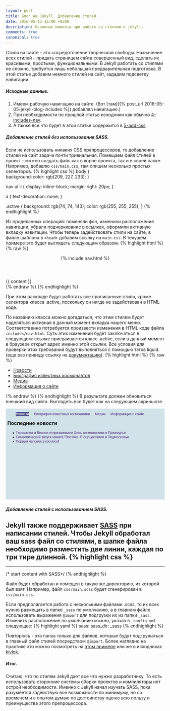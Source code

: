 ```yaml
---
layout: post
title: Блог на Jekyll. Добавление стилей.
date: 2016-05-13 16:00 +0300
description: Основные моменты при работе со стилями в jekyll.
comments: true
canonical: true
---
```


Стили на сайте - это сосредоточение творческой свободы. Назначение всех стилей - придать страницам сайта совершенный вид, сделать их красивыми, простыми, функциональными. В Jekyll работать со стилями не сложно, требуется лишь небольшая предварительная подготовка. В этой статье добавим немного стилей на сайт, зададим подсветку навигации.

##### Исходные данные.

1. Имеем рабочую навигацию на сайте. (Вот [там]({% post_url 2016-05-05-jekyll-blog-includes %}) добавлял навигацию.)
2. При необходимости по прошлой статье исходники как обычно [4-includes-nav](https://github.com/kiviok/jekyllcosmo/tree/master/4-includes-nav).
3. А также все что будет в этой статье содержится в [5-add-css](https://github.com/kiviok/jekyllcosmo/tree/master/5-add-css).

##### Добавление стилей без использования SASS.

Если не использовать никаких CSS препроцессоров, то добавление стилей на сайт задача почти тривиальная. Помещаем файл стилей в проект - можно создать файл как в корне проекта, так и в своей папке. Например, добавлю `css/main.css`, там опишем несколько простых селекторов.
{% highlight css %}
body {  
  background-color: rgb(209, 227, 233);
}

nav ul li {
  display: inline-block;
  margin-right: 20px;
}

a {
  text-decoration: none;
}

.active {
  background: rgb(74, 74, 143);
  color: rgb(255, 255, 255);
}
{% endhighlight %}

Из проделанных операций: поменяли фон, изменили расположение навигации, убрали подчеркивание в ссылках, оформили активную вкладку навигации.
Чтобы теперь задействовать стили на сайте, в файле шаблона в `<head>` добавим ссылку на `main.css`. В текущем примере это будет выглядеть следующим образом.
{% highlight html %}
{% raw %}
<!-- default.html -->
<!DOCTYPE html>
<html lang="ru">
<head>
  <meta charset="UTF-8">
  <title>Jekyll блог</title>
  <link rel="stylesheet" href="/css/main.css">
</head>
<body>
  <header>
    {% include nav.html %}
  </header>
  <main>
    {{ content }}
  </main>
</body>
</html>
{% endraw %}
{% endhighlight %}

При этом раскладе будут работать все прописанные стили, кроме селектора класса .active, поскольку он нигде не задействован в HTML коде.

По названию класса можно догадаться, что этим стилем будет наделяться активная в данный момент вкладка нашего меню. Соответственно потребуется произвести изменения в HTML коде файла `includes/nav.html`. Суть этих изменений будет заключаться в следующем: ссылке присваивается класс .active, если в данный момент в браузере открыт адрес именно этой ссылки. Все условия для проверки этих требований будут выполняться с помощью тэгов liquid. (еще раз приведу ссылку на [документацию](https://help.shopify.com/themes/liquid/tags/control-flow-tags#if)).
{% highlight html %}
{% raw %}
<!-- nav.html -->
<nav>
  <ul>
    <li><a class="{% if page.url == '/' %} active {% endif %}" href="/">Новости</a></li>
    <li><a class="{% if page.url == '/biography' %} active {% endif %}" href="/biography">Биография известных космонавтов</a></li>
    <li><a class="{% if page.url == '/media' %} active {% endif %}" href="/media">Медиа</a></li>
    <li><a class="{% if page.url == '/about' %} active {% endif %}" href="/about">Информация о сайте</a></li>
  </ul>
</nav>
{% endraw %}
{% endhighlight %}
В результате должен обновиться внешний вид сайта. Выглядеть все будет как на следующем скриншоте.

![Внешний вид страницы после добавления стилей](/img/5-add-css.jpg)

##### Добавление стилей с использованием SASS.

Jekyll также поддерживает [SASS](http://sass-lang.com/) при написании стилей. Чтобы Jekyll обработал ваш sass файл со стилями, в шапке файла необходимо разместить две линии, каждая по три тире длинной.
{% highlight css %}
---
---
/* start content with SASS*/
{% endhighlight %}

Файл будет обработан и помещен в такую же директорию, из которой был взят. Например, файл `css/main.scss` будет сгенерирован в `css/main.css`.

Если предполагается работа с несколькими файлами .scss, то их всех нужно размещать в папке `_sass` по умолчанию, а в главном файле использовать выражения `@import` для подгрузки их из папки `_sass`. Изменить расположение по умолчанию можно, указав в `_config.yml` следующее:
{% highlight yaml %}
sass:
    sass_dir: _sass
{% endhighlight %}

Повторюсь - эта папка только для файлов, которые будут подгружаться в главный файл стилей посредством `@import`. Более наглядно на практике это можно посмотреть на [этом примере](https://github.com/jekyll/jekyll-sass-converter/tree/master/example) или же в исходниках [kiviok](https://github.com/kiviok/kiviok.github.io).

##### Итог.

Считаю, что по стилям Jekyll дает все что нужно разработчику. То есть использовать сторонние системы сборки проектов и компиляторы нет острой необходимости. Именно с Jekyll начал изучать SASS, пока разумеется задействую все возможности по минимуму, но со временем и с опытом думаю по достоинству оценю всю пользу и преимущества этого препроцессора.
